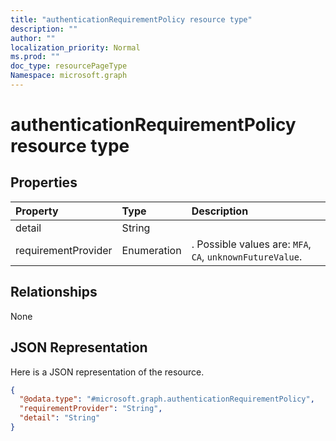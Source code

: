 ```yaml
---
title: "authenticationRequirementPolicy resource type"
description: ""
author: ""
localization_priority: Normal
ms.prod: ""
doc_type: resourcePageType
Namespace: microsoft.graph
---
```



# authenticationRequirementPolicy resource type



## Properties
|Property|Type|Description|
|:---|:---|:---|
|detail|String||
|requirementProvider|Enumeration|. Possible values are: `MFA`, `CA`, `unknownFutureValue`.|

## Relationships
None

## JSON Representation
Here is a JSON representation of the resource.
<!-- {
  "blockType": "resource",
  "@odata.type": "microsoft.graph.authenticationRequirementPolicy"
}
-->
``` json
{
  "@odata.type": "#microsoft.graph.authenticationRequirementPolicy",
  "requirementProvider": "String",
  "detail": "String"
}
```

